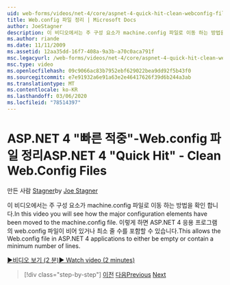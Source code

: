 ```yaml
---
uid: web-forms/videos/net-4/core/aspnet-4-quick-hit-clean-webconfig-files
title: Web.config 파일 정리 | Microsoft Docs
author: JoeStagner
description: 이 비디오에서는 주 구성 요소가 machine.config 파일로 이동 하는 방법을 확인 합니다. 이를 통해 ASP.NET 4 appl의 Web.config 파일을 사용할 수 있습니다.
ms.author: riande
ms.date: 11/11/2009
ms.assetid: 12aa35dd-16f7-408a-9a3b-a70c0aca791f
msc.legacyurl: /web-forms/videos/net-4/core/aspnet-4-quick-hit-clean-webconfig-files
msc.type: video
ms.openlocfilehash: 09c9066ac83b7952ebf629022bea9dd92f5b43f0
ms.sourcegitcommit: e7e91932a6e91a63e2e46417626f39d6b244a3ab
ms.translationtype: MT
ms.contentlocale: ko-KR
ms.lasthandoff: 03/06/2020
ms.locfileid: "78514397"
---
```

# <a name="aspnet-4-quick-hit---clean-webconfig-files"></a><span data-ttu-id="6feae-104">ASP.NET 4 "빠른 적중"-Web.config 파일 정리</span><span class="sxs-lookup"><span data-stu-id="6feae-104">ASP.NET 4 "Quick Hit" - Clean Web.Config Files</span></span>

<span data-ttu-id="6feae-105">만든 사람 [Stagner](https://github.com/JoeStagner)</span><span class="sxs-lookup"><span data-stu-id="6feae-105">by [Joe Stagner](https://github.com/JoeStagner)</span></span>

<span data-ttu-id="6feae-106">이 비디오에서는 주 구성 요소가 machine.config 파일로 이동 하는 방법을 확인 합니다.</span><span class="sxs-lookup"><span data-stu-id="6feae-106">In this video you will see how the major configuration elements have been moved to the machine.config file.</span></span> <span data-ttu-id="6feae-107">이렇게 하면 ASP.NET 4 응용 프로그램의 web.config 파일이 비어 있거나 최소 줄 수를 포함할 수 있습니다.</span><span class="sxs-lookup"><span data-stu-id="6feae-107">This allows the Web.config file in ASP.NET 4 applications to either be empty or contain a minimum number of lines.</span></span>

[<span data-ttu-id="6feae-108">&#9654;비디오 보기 (2 분)</span><span class="sxs-lookup"><span data-stu-id="6feae-108">&#9654; Watch video (2 minutes)</span></span>](https://channel9.msdn.com/Blogs/ASP-NET-Site-Videos/aspnet-4-quick-hit-clean-webconfig-files)

> [!div class="step-by-step"]
> <span data-ttu-id="6feae-109">[이전](aspnet-4-quick-hit-auto-start.md)
> [다음](aspnet-4-quick-hit-predictable-client-ids.md)</span><span class="sxs-lookup"><span data-stu-id="6feae-109">[Previous](aspnet-4-quick-hit-auto-start.md)
[Next](aspnet-4-quick-hit-predictable-client-ids.md)</span></span>
